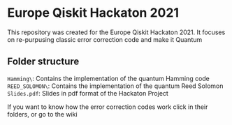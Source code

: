# Europe Qiskit Hackaton 2021

This repository was created for the Europe Qiskit Hackaton 2021. It focuses on re-purpusing classic error correction code and make it Quantum

## Folder structure

`Hamming\`: Contains the implementation of the quantum Hamming code  
`REED_SOLOMON\`: Contains the implementation of the quantum Reed Solomon  
`Slides.pdf`: Slides in pdf format of the Hackaton Project  

If you want to know how the error correction codes work click in their folders, or go to the wiki
